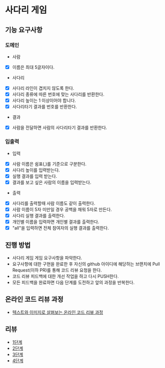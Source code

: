 # 사다리 게임
## 기능 요구사항
### 도메인
* 사람
- [x] 이름은 최대 5글자이다.
* 사다리
- [x] 사다리 라인이 겹치지 않도록 한다.
- [x] 사다리 종류에 따른 번호에 맞는 사다리를 반환한다.
- [x] 사다리 높이는 1 이상이어야 합니다.
- [x] 사다리타기 결과를 번호를 반환한다.
* 결과
- [x] 사람을 전달하면 사람의 사다리타기 결과를 반환한다.

### 입출력
* 입력
- [x] 사람 이름은 쉼표(,)를 기준으로 구분한다.
- [x] 사다리 높이를 입력받는다.
- [x] 실행 결과를 입력 받는다.
- [x] 결과를 보고 싶은 사람의 이름을 입력받는다.
* 출력
- [x] 사다리를 출력할때 사람 이름도 같이 출력한다.
- [x] 사람 이름이 5자 미만일 경우 공백을 채워 5자로 만든다.
- [x] 사다리 실행 결과를 출력한다.
- [x] 개인별 이름을 입력하면 개인별 결과를 출력한다.
- [x] "all"을 입력하면 전체 참여자의 실행 결과를 출력한다.

## 진행 방법
* 사다리 게임 게임 요구사항을 파악한다.
* 요구사항에 대한 구현을 완료한 후 자신의 github 아이디에 해당하는 브랜치에 Pull Request(이하 PR)를 통해 코드 리뷰 요청을 한다.
* 코드 리뷰 피드백에 대한 개선 작업을 하고 다시 PUSH한다.
* 모든 피드백을 완료하면 다음 단계를 도전하고 앞의 과정을 반복한다.

## 온라인 코드 리뷰 과정
* [텍스트와 이미지로 살펴보는 온라인 코드 리뷰 과정](https://github.com/nextstep-step/nextstep-docs/tree/master/codereview)

## 리뷰
- [1단계](https://github.com/next-step/java-ladder/pull/1524)
- [2단계](https://github.com/next-step/java-ladder/pull/1533)
- [3단계](https://github.com/next-step/java-ladder/pull/1540)
- [4단계](https://github.com/next-step/java-ladder/pull/1571)
